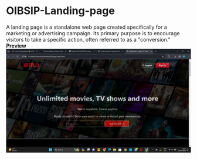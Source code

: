 # OIBSIP-Landing-page
A landing page is a standalone web page created specifically for a marketing or advertising campaign. Its primary purpose is to encourage visitors to take a specific action, often referred to as a "conversion." 
<br>
<b>Preview</b>
<img src="preview1.png">
